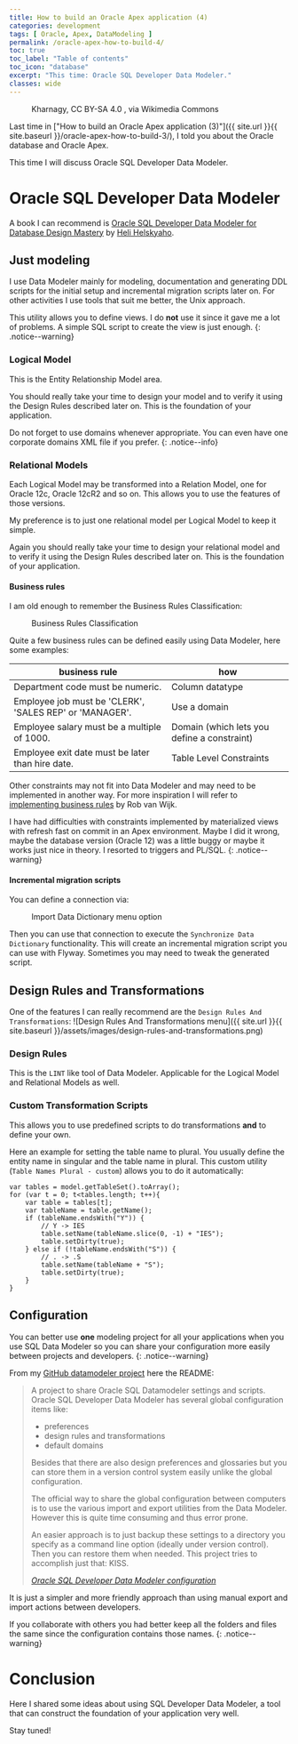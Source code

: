 ```yaml
---
title: How to build an Oracle Apex application (4)
categories: development
tags: [ Oracle, Apex, DataModeling ]
permalink: /oracle-apex-how-to-build-4/
toc: true
toc_label: "Table of contents"
toc_icon: "database"
excerpt: "This time: Oracle SQL Developer Data Modeler."
classes: wide
---
```


<figure class="centered">
  <img src="{{ site.url }}{{ site.baseurl }}/assets/images/512px-Devops-toolchain.svg.png" alt="">
	<figcaption>Kharnagy, CC BY-SA 4.0 <https://creativecommons.org/licenses/by-sa/4.0>, via Wikimedia Commons</figcaption>
</figure>

Last time in ["How to build an Oracle Apex application (3)"]({{ site.url }}{{
site.baseurl }}/oracle-apex-how-to-build-3/), I told you about the Oracle database and Oracle Apex.

This time I will discuss Oracle SQL Developer Data Modeler.

# Oracle SQL Developer Data Modeler

A book I can recommend is [Oracle SQL Developer Data Modeler for Database Design Mastery](https://www.goodreads.com/book/show/23871562-oracle-sql-developer-data-modeler-for-database-design-mastery) by [Heli Helskyaho](https://helifromfinland.blog/).

## Just modeling

I use Data Modeler mainly for modeling, documentation and generating DDL
scripts for the initial setup and incremental migration scripts later on. For
other activities I use tools that suit me better, the Unix approach.

This utility allows you to define views. I do **not** use it since it gave me
a lot of problems. A simple SQL script to create the view is just enough.
{: .notice--warning}

### Logical Model

This is the Entity Relationship Model area.

You should really take your time to design your model and to verify it using
the Design Rules described later on. This is the foundation of your
application.

Do not forget to use domains whenever appropriate. You can even have one
corporate domains XML file if you prefer.
{: .notice--info}

### Relational Models

Each Logical Model may be transformed into a Relation Model, one for Oracle
12c, Oracle 12cR2 and so on. This allows you to use the features of those versions.

My preference is to just one relational model per Logical Model to keep it simple.

Again you should really take your time to design your relational model and to
verify it using the Design Rules described later on. This is the foundation of
your application.

#### Business rules

I am old enough to remember the Business Rules Classification:

<figure class="centered" width="1200px">
  <img src="{{ site.url }}{{ site.baseurl }}/assets/images/business-rules-classification.png" alt="">
	<figcaption>Business Rules Classification</figcaption>
</figure>

Quite a few business rules can be defined easily using Data Modeler, here some examples:

| business rule                                           | how |
| -------------                                           | --- |
| Department code must be numeric.                        | Column datatype |
| Employee job must be 'CLERK', 'SALES REP' or 'MANAGER'. | Use a domain |
| Employee salary must be a multiple of 1000.             | Domain (which lets you define a constraint) |
| Employee exit date must be later than hire date.        | Table Level Constraints | 

Other constraints may not fit into Data Modeler and may need to be implemented
in another way. For more inspiration I will refer to [implementing business
rules](http://rwijk.blogspot.nl/2008/07/implementing-business-rules.html) by
Rob van Wijk.

I have had difficulties with constraints implemented by materialized views
with refresh fast on commit in an Apex environment. Maybe I did it wrong, maybe the database version
(Oracle 12) was a little buggy or maybe it works just nice in theory. I resorted to
triggers and PL/SQL.
{: .notice--warning}


#### Incremental migration scripts

You can define a connection via:

<figure class="centered">
  <img src="{{ site.url }}{{ site.baseurl }}/assets/images/import-data-dictionary.png" alt="">
	<figcaption>Import Data Dictionary menu option</figcaption>
</figure> 

Then you can use that connection to execute the `Synchronize Data Dictionary`
functionality. This will create an incremental migration script you can use
with Flyway. Sometimes you may need to tweak the generated script.

## Design Rules and Transformations

One of the features I can really recommend are the `Design Rules And Transformations`: ![Design Rules And Transformations menu]({{ site.url }}{{ site.baseurl
}}/assets/images/design-rules-and-transformations.png)

### Design Rules

This is the `LINT` like tool of Data Modeler. Applicable for the Logical Model
and Relational Models as well. 

### Custom Transformation Scripts

This allows you to use predefined scripts to do transformations **and** to
define your own.

Here an example for setting the table name to plural. You usually define the
entity name in singular and the table name in plural. This custom utility (`Table
Names Plural - custom`) allows you to do it automatically:

```
var tables = model.getTableSet().toArray();
for (var t = 0; t<tables.length; t++){
	var table = tables[t];
	var tableName = table.getName();
 	if (tableName.endsWith("Y")) {
 		// Y -> IES
 		table.setName(tableName.slice(0, -1) + "IES");
 		table.setDirty(true);
 	} else if (!tableName.endsWith("S")) {
 		// . -> .S
 		table.setName(tableName + "S");
 		table.setDirty(true);
 	}
}
```

## Configuration

You can better use **one** modeling project for all your applications when you
use SQL Data Modeler so you can share your configuration more easily between
projects and developers.
{: .notice--warning}

From my [GitHub datamodeler project](https://github.com/gpaulissen/datamodeler) here the README:

> A project to share Oracle SQL Datamodeler settings and scripts. Oracle SQL Developer Data Modeler has several global configuration items like:
>
> - preferences
> - design rules and transformations
> - default domains
>
> Besides that there are also design preferences and glossaries but you can store them in a version control system easily unlike the global configuration.
>
> The official way to share the global configuration between computers is to use the various import and export utilities from the Data Modeler. However this is quite time consuming and thus error prone.
> 
> An easier approach is to just backup these settings to a directory you specify
> as a command line option (ideally under version control). Then you can restore
> them when needed. This project tries to accomplish just that: KISS.
>
> <cite><a href="https://github.com/gpaulissen/datamodeler/blob/master/README.md">Oracle SQL Developer Data Modeler configuration</a></cite>

It is just a simpler and more friendly approach than using manual export and import
actions between developers.

If you collaborate with others you had better keep all the folders and files
the same since the configuration contains those names.
{: .notice--warning}

# Conclusion

Here I shared some ideas about using SQL Developer Data Modeler, a tool that
can construct the foundation of your application very well.

Stay tuned!
